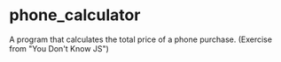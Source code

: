 # phone_calculator
A program that calculates the total price of a phone purchase. (Exercise from "You Don't Know JS")
